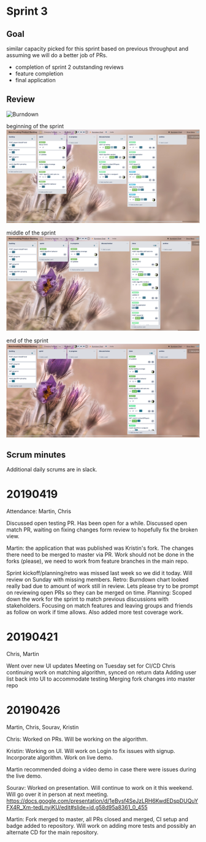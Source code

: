 # Sprint 3

## Goal 

similar capacity picked for this sprint based on previous throughput and assuming we will do a better job of PRs.

* completion of sprint 2 outstanding reviews
* feature completion
* final application

## Review



![Burndown](burndown.png)

beginning of the sprint
![middle](board1.png)

middle of the sprint
![middle](board2.png)

end of the sprint
![end](board3.png)

## Scrum minutes 

Additional daily scrums are in slack.

# 20190419
Attendance: Martin, Chris

Discussed open testing PR. Has been open for a while.
Discussed open match PR, waiting on fixing changes form review to hopefully fix the broken view.

Martin: the application that was published was Kristin's fork. The changes there need to be merged to master via PR. Work should not be done in the forks (please), we need to work from feature branches in the main repo.

Sprint kickoff/planning/retro was missed last week so we did it today. Will review on Sunday with missing members.
Retro:
Burndown chart looked really bad due to amount of work still in review. Lets please try to be prompt on reviewing open PRs so they can be merged on time.
Planning:
Scoped down the work for the sprint to match previous discussions with stakeholders. Focusing on match features and leaving groups and friends as follow on work if time allows. Also added more test coverage work.

# 20190421
Chris, Martin

Went over new UI updates
Meeting on Tuesday set for CI/CD
Chris continuing work on matching algorithm, synced on return data
Adding user list back into UI to accommodate testing
Merging fork changes into master repo

# 20190426
Martin, Chris, Sourav, Kristin

Chris: Worked on PRs. Will be working on the algorithm.

Kristin: Working on UI. Will work on Login to fix issues with signup. Incorporate algorithm. Work on live demo.

Martin recommended doing a video demo in case there were issues during the live demo.

Sourav: Worked on presentation. Will continue to work on it this weekend. Will go over it in person at next meeting.
https://docs.google.com/presentation/d/1eBvsf4SeJzLRH6KwdEDspDUQuYFX4R_Xm-tedLnyjKU/edit#slide=id.g58d95a8361_0_455

Martin: Fork merged to master, all PRs closed and merged, CI setup and badge added to repository. Will work on adding more tests and possibly an alternate CD for the main repository.